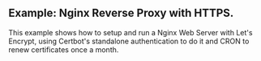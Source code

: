 ## Example: Nginx Reverse Proxy with HTTPS.

This example shows how to setup and run a Nginx Web Server with Let's Encrypt, using Certbot's standalone authentication to do it and CRON to renew certificates once a month.
